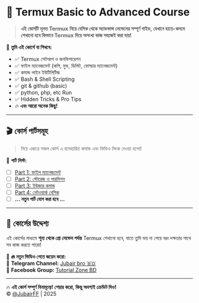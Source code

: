 # 🚀 Termux Basic to Advanced Course  

> **এই কোর্সটি মূলত Termux নিয়ে বেসিক থেকে অ্যাডভান্স লেভেলের সম্পূর্ণ গাইড, যেখানে হাতে-কলমে শেখানো হবে কিভাবে Termux দিয়ে অসংখ্য কাজ সহজেই করা যায়!**  

📌 **তুমি এই কোর্সে যা শিখবে:**  
- ✅ Termux সেটআপ ও কনফিগারেশন  
- ✅ ফাইল ম্যানেজমেন্ট (কপি, মুভ, ডিলিট, ফোল্ডার ম্যানেজমেন্ট)  
- ✅ কমান্ড লাইন ইউটিলিটিজ  
- ✅ Bash & Shell Scripting  
- ✅ git & github (basic)
- ✅ python, php, etc Run 
- ✅ Hidden Tricks & Pro Tips  
- 🔥 **এবং আরো অনেক কিছু!**  

---

## 🎬 কোর্স পার্টসমূহ  
> নিচে একত্রে সকল কোর্স এ ব্যাবহারিত কমান্ড এবং ভিডিও লিংক দেওয়া হলো!  

📌 **পার্ট লিস্ট:**  
- [ ] [Part 1: ফাইল ম্যানেজমেন্ট](#)  
- [ ] [Part 2: স্টোরেজ ও পারমিশন](#)  
- [ ] [Part 3: ইউজার কমান্ড](#)  
- [ ] [Part 4: নেটওয়ার্ক বেসিক](#)  
- [ ] **... নতুন পার্ট যোগ করা হবে ...**  

---

## 📌 কোর্সের উদ্দেশ্য  
এই কোর্সের মাধ্যমে **শূন্য থেকে প্রো লেভেল পর্যন্ত** Termux শেখানো হবে, যাতে তুমি ভয় না পেয়ে বরং দক্ষতার সাথে সব কাজ করতে পারো!  

📢 **🔥 নতুন ভিডিও পেতে জয়েন করো:**  
🔗 **Telegram Channel:** [Jubair bro 🇧🇩](https://t.me/JubairFF)  
🔗 **Facebook Group:** [Tutorial Zone BD](https://facebook.com/groups/tutorialzonebd/)  

---

🔥 **এই কোর্স সম্পূর্ণ বিনামূল্যে! শেয়ার করো, কিন্তু অবশ্যই ক্রেডিট দিও!**  
© [@JubairFF](https://t.me/JubairFF) | 2025
